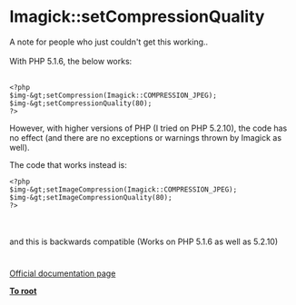 # Imagick::setCompressionQuality



A note for people who just couldn&apos;t get this working..<br><br>With PHP 5.1.6, the below works:<br><br>

```
<?php
$img-&gt;setCompression(Imagick::COMPRESSION_JPEG);
$img-&gt;setCompressionQuality(80);
?>
```


However, with higher versions of PHP (I tried on PHP 5.2.10), the code has no effect (and there are no exceptions or warnings thrown by Imagick as well).

The code that works instead is:



```
<?php
$img-&gt;setImageCompression(Imagick::COMPRESSION_JPEG);
$img-&gt;setImageCompressionQuality(80);
?>
```
<br><br>and this is backwards compatible (Works on PHP 5.1.6 as well as 5.2.10)  

#

[Official documentation page](https://www.php.net/manual/en/imagick.setcompressionquality.php)

**[To root](/README.md)**